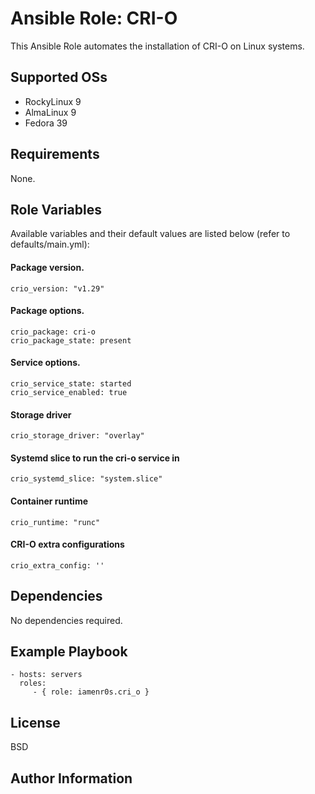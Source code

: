 Ansible Role: CRI-O
=========

This Ansible Role automates the installation of CRI-O on Linux systems.

Supported OSs
------------

- RockyLinux 9
- AlmaLinux 9
- Fedora 39

Requirements
------------

None.

Role Variables
--------------

Available variables and their default values are listed below (refer to defaults/main.yml):

#### Package version.
	crio_version: "v1.29"

#### Package options.
	crio_package: cri-o
	crio_package_state: present

#### Service options.
	crio_service_state: started
	crio_service_enabled: true

#### Storage driver
	crio_storage_driver: "overlay"

#### Systemd slice to run the cri-o service in
	crio_systemd_slice: "system.slice"

#### Container runtime
	crio_runtime: "runc"

#### CRI-O extra configurations
	crio_extra_config: ''

Dependencies
------------

No dependencies required.

Example Playbook
----------------

    - hosts: servers
      roles:
         - { role: iamenr0s.cri_o }

License
-------

BSD

Author Information
------------------

